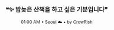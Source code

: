 <div align="center">

<br>

<h3>❝✨ 밤늦은 산책을 하고 싶은 기분입니다❞</h3>

<sub>01:00 AM • Seoul ☁️ • by CrowRish</sub>

<br>

</div>